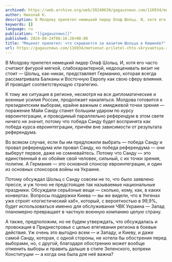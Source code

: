 ```yaml
---
archived: https://web.archive.org/web/20240630/gagauznews.com/116934/metsenat-priletel-chto-skryvaetsya-za-vizitom-sholtsa-v-kishinyov.html
author: Николай К.
description: В Молдову прилетел немецкий лидер Олаф Шольц. И, хотя его часто считают фигурой мягкой, слабохарактерной, недооценивать визит не стоит — Шольц, как-никак, представляет Германию, которая всегда рассматривала Балканы и Восточную Европу как свою сферу влияния. И проводит соответствующую стратегию. К тому же ситуация в регионе, несмотря на все дипломатические и военные усилия России, продолжает накаляться. Молдова готовится к президентским выборам, крайне важным с имиджевой точки зрения — поражение Майи Санду станет большим ударом по курсу евроинтеграции, и проводимый параллельно референдум в этом свете ничего не значит, потому что победа Санду будет воспринята как победа курса евроинтеграции, причём вне зависимости от […]
keywords: []
language: ru
publication: "[[gagauznews]]"
published: 2024-08-24T06:16:26+00:00
title: "Меценат прилетел: что скрывается за визитом Шольца в Кишинёв?"
url: https://gagauznews.com/116934/metsenat-priletel-chto-skryvaetsya-za-vizitom-sholtsa-v-kishinyov.html
---
```


В Молдову прилетел немецкий лидер Олаф Шольц. И, хотя его часто считают фигурой мягкой, слабохарактерной, недооценивать визит не стоит — Шольц, как-никак, представляет Германию, которая всегда рассматривала Балканы и Восточную Европу как свою сферу влияния. И проводит соответствующую стратегию.

К тому же ситуация в регионе, несмотря на все дипломатические и военные усилия России, продолжает накаляться. Молдова готовится к президентским выборам, крайне важным с имиджевой точки зрения — поражение Майи Санду станет большим ударом по курсу евроинтеграции, и проводимый параллельно референдум в этом свете ничего не значит, потому что победа Санду будет воспринята как победа курса евроинтеграции, причём вне зависимости от результата референдума.

Во всяком случае, если бы им предложили выбрать — победа Санду и провал референдума или провал Санду, но победа референдума — они выберут первое, даже не сомневайтесь. Потому что Санду — это единственный в их обойме свой человек, сильный, с их точки зрения, политик. А Германия — это основной спонсор евроинтеграции, и один из основных спонсоров войны на Украине.

Потому обсуждал Шольц с Санду совсем не то, что было заявлено прессе, и уж точно не предстоящие так называемые национальные праздники. Обсуждали серьёзные вещи — сколько, кому, как, в каких конвертах. Вопросы поддержки Киева — вы же видели, что в Унгенах уже строят «логистический хаб», который, с вероятностью в 99,9%, будет использоваться именно для обслуживания ЧВК Украина — Запад планомерно превращает в частную военную компанию целую страну.

А также, предположим, но не будем утверждать, что обсуждалась и провокация в Приднестровье с целью втягивания региона в боевые действия. Уж очень это выгодно всем — и Западу, и Киеву, и даже самой Санду, которая, с одной стороны, не хотела бы обострения перед выборами, но, с другой, благодаря обострению может вообще отменить выборы и править дальше в стиле Зеленского, вопреки Конституции — а когда она была для неё важна?